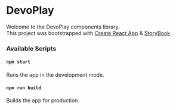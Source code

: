 # DevoPlay
Welcome to the DevoPlay components library.  
This project was bootstrapped with [Create React App](https://github.com/facebook/create-react-app) & [StoryBook](https://storybook.js.org)

### Available Scripts

#### `npm start` 
Runs the app in the development mode.

#### `npm run build` 
Builds the app for production.

